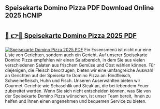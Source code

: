 ## Speisekarte Domino Pizza PDF Download Online 2025 hCNlP

# <h2><a href="http://gccuy11.nevu.top/?p=Speisekarte+Domino+Pizza">🔗 👉🔴 Speisekarte Domino Pizza 2025 PDF</a></h2>

[![Speisekarte Domino Pizza 2025 PDF](https://i.imgur.com/dBaPXMq.png)](http://gccuy11.nevu.top/?p=Speisekarte+Domino+Pizza)
Ein Essensmenü ist nicht nur eine Liste von Gerichten, sondern auch ein Gericht. Auf unserer Speisekarte Domino Pizza empfehlen wir einen Salatbereich, in dem Sie aus vielen verschiedenen Salaten aus frischem Gemüse und Obst wählen können. Für diejenigen, die Fleisch bevorzugen, bieten wir eine umfangreiche Auswahl an Gerichten auf der Speisekarte Domino Pizza an: Rindfleisch, Schweinefleisch, Huhn und Fisch. Unseren Auserwählten bieten wir Gourmet-Gerichte wie Schaschlik und Steak an, die bei lebendem Feuer zubereitet werden. Wenn Sie sich nicht entscheiden können, was Sie von der Speisekarte Domino Pizza wünschen, ist unser Team bereit, Ihnen zu helfen und Ihnen einen angenehmen und bequemen Service zu bieten.
